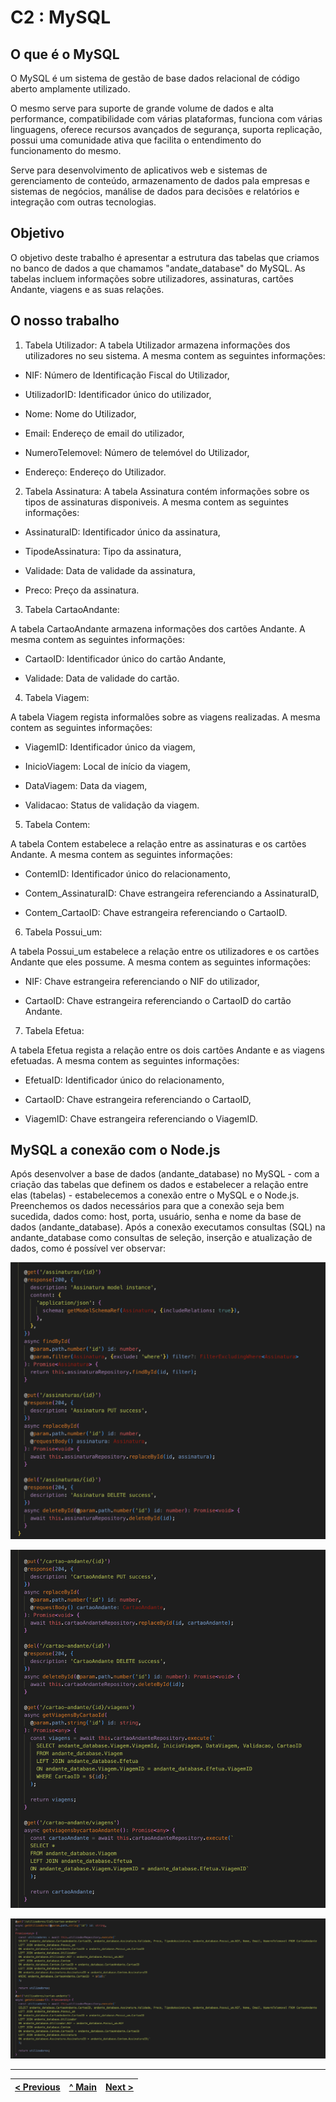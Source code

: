 # C2 : MySQL

##  **O que é o MySQL**

O MySQL é um sistema de gestão de base dados relacional de código aberto amplamente utilizado.

O mesmo serve para suporte de grande volume de dados e alta performance, compatibilidade com várias plataformas, funciona com várias linguagens, oferece recursos avançados de segurança, suporta replicação, possui uma comunidade ativa que facilita o entendimento do funcionamento do mesmo.

Serve para desenvolvimento de aplicativos web e sistemas de gerenciamento de conteúdo, armazenamento de dados pala empresas e sistemas de negócios, manálise de dados para decisões e relatórios e integração com outras tecnologias.

## **Objetivo**

O objetivo deste trabalho é apresentar a estrutura das tabelas que criamos no banco de dados a que chamamos "andate_database" do MySQL. As tabelas incluem informações sobre utilizadores, assinaturas, cartões Andante, viagens e as suas relações.

## **O nosso trabalho**

1. Tabela Utilizador:
A tabela Utilizador armazena informações dos utilizadores no seu sistema. A mesma contem as seguintes informações:

- NIF: Número de Identificação Fiscal do Utilizador,

- UtilizadorID: Identificador único do utilizador,

- Nome: Nome do Utilizador,

- Email: Endereço de email do utilizador,

- NumeroTelemovel: Número de telemóvel do Utilizador,

- Endereço: Endereço do Utilizador.

2. Tabela Assinatura:
A tabela Assinatura contém informações sobre os tipos de assinaturas disponiveis. A mesma contem as seguintes informações:

- AssinaturaID: Identificador único da assinatura,

- TipodeAssinatura: Tipo da assinatura,

- Validade: Data de validade da assinatura,

- Preco: Preço da assinatura.

3. Tabela CartaoAndante:

A tabela CartaoAndante armazena informações dos cartões Andante. A mesma contem as seguintes informações:

- CartaoID: Identificador único do cartão Andante,

- Validade: Data de validade do cartão.

4. Tabela Viagem:

A tabela Viagem regista informalões sobre as viagens realizadas. A mesma contem as seguintes informações:

- ViagemID: Identificador único da viagem,

- InicioViagem: Local de início da viagem,

- DataViagem: Data da viagem,

- Validacao: Status de validação da viagem.

5. Tabela Contem:

A tabela Contem estabelece a relação entre as assinaturas e os cartões Andante. A mesma contem as seguintes informações:

- ContemID: Identificador único do relacionamento,

- Contem_AssinaturaID: Chave estrangeira referenciando a AssinaturaID,

- Contem_CartaoID: Chave estrangeira referenciando o CartaoID.

6. Tabela Possui_um:

A tabela Possui_um estabelece a relação entre os utilizadores e os cartões Andante que eles possume. A mesma contem as seguintes informações:

- NIF: Chave estrangeira referenciando o NIF do utilizador,

- CartaoID: Chave estrangeira referenciando o CartaoID do cartão Andante.

7. Tabela Efetua:

A tabela Efetua regista a relação entre os dois cartões Andante e as viagens efetuadas. A mesma contem as seguintes informações:

- EfetuaID: Identificador único do relacionamento,

- CartaoID: Chave estrangeira referenciando o CartaoID,

- ViagemID: Chave estrangeira referenciando o ViagemID.

## **MySQL a conexão com o Node.js**

Após desenvolver a base de dados (andante_database) no MySQL - com a criação das tabelas que definem os dados e estabelecer a relação entre elas (tabelas) - estabelecemos a conexão entre o MySQL e o Node.js.  Preenchemos os dados necessários para que a conexão seja bem sucedida, dados como: host, porta, usuário, senha e nome da base de dados (andante_database). Após a conexão executamos consultas (SQL) na andante_database como consultas de seleção, inserção e atualização de dados, como é possível ver observar:

![Assinaturas,Node](/doc/PRODUTO/imagens/assinaturas-gets.png)

![CartaoAndante,Node](/doc/PRODUTO/imagens/cartaoandante-gets.png)

![Utilizadores,Node](/doc/PRODUTO/imagens/Endpoint-utilizadores.png)



---
[< Previous](produto01.md) | [^ Main](https://github.com/a041326/TCM22-SIBD-G01/blob/main/README.md) | [Next >](produto03.md)
:--- | :---: | ---: 